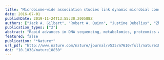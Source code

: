 ```yaml
---
title: "Microbiome-wide association studies link dynamic microbial consortia to disease"
date: 2016-07-01
publishDate: 2019-11-24T13:55:30.200588Z
authors: ["Jack A. Gilbert", "Robert A. Quinn", "Justine Debelius", "Zhenjiang Zech Xu", "James Morton", "Neha Garg", "Janet K. Jansson", "Pieter C. Dorrestein", "Rob Knight"]
publication_types: ["2"]
abstract: "Rapid advances in DNA sequencing, metabolomics, proteomics and computational tools are dramatically increasing access to the microbiome and identification of its links with disease. In particular, time-series studies and multiple molecular perspectives are facilitating microbiome-wide association studies, which are analogous to genome-wide association studies. Early findings point to actionable outcomes of microbiome-wide association studies, although their clinical application has yet to be approved. An appreciation of the complexity of interactions among the microbiome and the host's diet, chemistry and health, as well as determining the frequency of observations that are needed to capture and integrate this dynamic interface, is paramount for developing precision diagnostics and therapies that are based on the microbiome."
featured: false
publication: "*Nature*"
url_pdf: "http://www.nature.com/nature/journal/v535/n7610/full/nature18850.html"
doi: "10.1038/nature18850"
---
```


